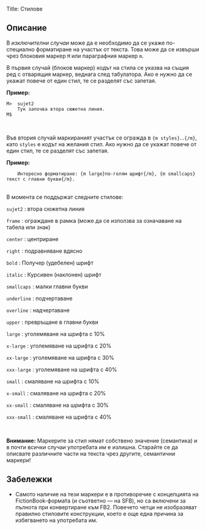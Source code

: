 Title: Стилове

## Описание

В _изключителни случаи_ може да е необходимо да се укаже по-специално форматиране на участък от текста. Това може да се извърши чрез блоковия маркер `M` или параграфния маркер `m`.

В първия случай (блоков маркер) кодът на стила се указва на същия ред с отварящия маркер, веднага след табулатора. Ако е нужно да се укажат повече от един стил, те се разделят със запетая.

**Пример:**
~~~~
M>  sujet2
    Тук започва втора сюжетна линия.
M$
~~~~
<br/>

Във втория случай маркираният участък се огражда в `{m styles}`…`{/m}`, като `styles` е кодът на желания стил. Ако нужно да се укажат повече от един стил, те се разделят със запетая.

**Пример:**
~~~~
    Интересно форматиране: {m large}по-голям шрифт{/m}, {m smallcaps}текст с главни букви{/m}.
~~~~
</br>
В момента се поддържат следните стилове:

`sujet2`
:   втора сюжетна линия

`frame`
:   ограждане в рамка (може да се използва за означаване на табела или знак)

`center`
:   центриране

`right`
:   подравняване вдясно

`bold`
:   Получер (удебелен) шрифт

`italic`
:   Курсивен (наклонен) шрифт

`smallcaps`
:   малки главни букви

`underline`
:   подчертаване

`overline`
:   надчертаване

`upper`
:   превръщане в главни букви

`large`
:    уголемяване на шрифта с 10%

`x-large`
:   уголемяване на шрифта с 20%

`xx-large`
:   уголемяване на шрифта с 30%

`xxx-large`
:   уголемяване на шрифта с 40%

`small`
:   смаляване на шрифта с 10%

`x-small`
:   смаляване на шрифта с 20%

`xx-small`
:   смаляване на шрифта с 30%

`xxx-small`
:   смаляване на шрифта с 40%

<br/>

**Внимание:** Маркерите за стил нямат собствено значение (семантика) и в почти всички случаи употребата им е излишна. Старайте се да описвате различните части на текста чрез другите, семантични маркери!

## Забележки

* Самото наличие на тези маркери е в противоречие с концепцията на FictionBook-форма̀та (и съответно — на SFB), но са включени за пълнота при конвертиране към FB2. Повечето четци не изобразяват правилно стиловите конструкции, което е още една причина за избягването на употребата им.
